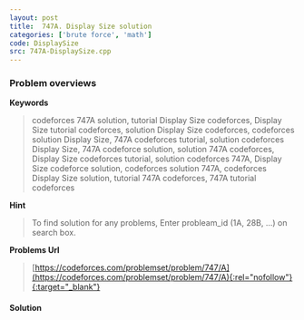 ```yaml
---
layout: post
title:  747A. Display Size solution
categories: ['brute force', 'math']
code: DisplaySize
src: 747A-DisplaySize.cpp
---
```

### **Problem overviews**

**Keywords**
> codeforces 747A solution, tutorial Display Size codeforces, Display Size tutorial codeforces, solution Display Size codeforces, codeforces solution Display Size, 747A codeforces tutorial, solution codeforces Display Size, 747A codeforce solution, solution 747A codeforces, Display Size codeforces tutorial, solution codeforces 747A, Display Size codeforce solution, codeforces solution 747A, codeforces Display Size solution, tutorial 747A codeforces, 747A tutorial codeforces

**Hint**
> To find solution for any problems, Enter probleam_id (1A, 28B, ...) on search box. 

**Problems Url**
> [https://codeforces.com/problemset/problem/747/A](https://codeforces.com/problemset/problem/747/A){:rel="nofollow"}{:target="_blank"}

#### **Solution**



